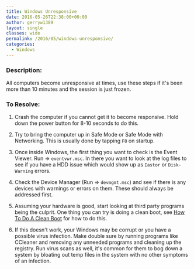 ```yaml
---
title: Windows Unresponsive
date: 2016-05-26T22:38:00+00:00
author: gerryw1389
layout: single
classes: wide
permalink: /2016/05/windows-unresponsive/
categories:
  - Windows
---
```

<!--more-->

### Description:

All computers become unresponsive at times, use these steps if it's been more than 10 minutes and the session is just frozen.


### To Resolve:

1. Crash the computer if you cannot get it to become responsive. Hold down the power button for 8-10 seconds to do this.

1. Try to bring the computer up in Safe Mode or Safe Mode with Networking. This is usually done by tapping `F8` on startup.

1. Once inside Windows, the first thing you want to check is the Event Viewer. Run => `eventvwr.msc`. In there you want to look at the log files to see if you have a HDD issue which would show up as `Iastor` or `Disk- Warning` errors.

1. Check the Device Manager (Run => `devmgmt.msc`) and see if there is any devices with warnings or errors on them. These should always be addressed first.

2. Assuming your hardware is good, start looking at third party programs being the culprit. One thing you can try is doing a clean boot, see [How To Do A Clean Boot](https://automationadmin.com/2016/05/how-to-do-a-clean-boot/) for how to do this.

3. If this doesn't work, your Windows may be corrupt or you have a possible virus infection. Make double sure by running programs like CCleaner and removing any unneeded programs and cleaning up the registry. Run virus scans as well, it's common for them to bog down a system by bloating out temp files in the system with no other symptoms of an infection.